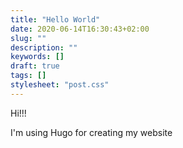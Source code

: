 ```yaml
---
title: "Hello World"
date: 2020-06-14T16:30:43+02:00
slug: ""
description: ""
keywords: []
draft: true
tags: []
stylesheet: "post.css"
---
```


Hi!!!

I'm using Hugo for creating my website
